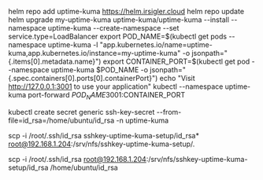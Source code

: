 helm repo add uptime-kuma https://helm.irsigler.cloud
helm repo update
helm upgrade my-uptime-kuma uptime-kuma/uptime-kuma --install --namespace uptime-kuma --create-namespace --set service.type=LoadBalancer
export POD_NAME=$(kubectl get pods --namespace uptime-kuma -l "app.kubernetes.io/name=uptime-kuma,app.kubernetes.io/instance=my-uptime-kuma" -o jsonpath="{.items[0].metadata.name}")
    export CONTAINER_PORT=$(kubectl get pod --namespace uptime-kuma $POD_NAME -o jsonpath="{.spec.containers[0].ports[0].containerPort}")
    echo "Visit http://127.0.0.1:3001 to use your application"
    kubectl --namespace uptime-kuma port-forward $POD_NAME 3001:$CONTAINER_PORT


kubectl create secret generic ssh-key-secret --from-file=id_rsa=/home/ubuntu/id_rsa -n uptime-kuma

scp -i /root/.ssh/id_rsa sshkey-uptime-kuma-setup/id_rsa* root@192.168.1.204:/srv/nfs/sshkey-uptime-kuma-setup/.

scp -i /root/.ssh/id_rsa root@192.168.1.204:/srv/nfs/sshkey-uptime-kuma-setup/id_rsa /home/ubuntu/id_rsa
